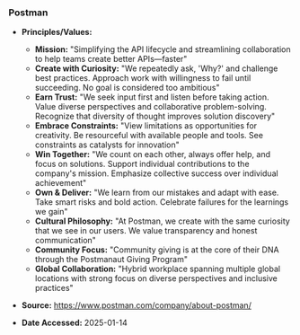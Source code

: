 ### Postman

- **Principles/Values:**
  - **Mission:** "Simplifying the API lifecycle and streamlining collaboration to help teams create better APIs—faster"
  - **Create with Curiosity:** "We repeatedly ask, 'Why?' and challenge best practices. Approach work with willingness to fail until succeeding. No goal is considered too ambitious"
  - **Earn Trust:** "We seek input first and listen before taking action. Value diverse perspectives and collaborative problem-solving. Recognize that diversity of thought improves solution discovery"
  - **Embrace Constraints:** "View limitations as opportunities for creativity. Be resourceful with available people and tools. See constraints as catalysts for innovation"
  - **Win Together:** "We count on each other, always offer help, and focus on solutions. Support individual contributions to the company's mission. Emphasize collective success over individual achievement"
  - **Own & Deliver:** "We learn from our mistakes and adapt with ease. Take smart risks and bold action. Celebrate failures for the learnings we gain"
  - **Cultural Philosophy:** "At Postman, we create with the same curiosity that we see in our users. We value transparency and honest communication"
  - **Community Focus:** "Community giving is at the core of their DNA through the Postmanaut Giving Program"
  - **Global Collaboration:** "Hybrid workplace spanning multiple global locations with strong focus on diverse perspectives and inclusive practices"

- **Source:** https://www.postman.com/company/about-postman/
- **Date Accessed:** 2025-01-14